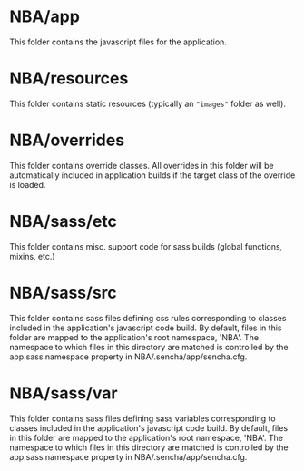 # NBA/app

This folder contains the javascript files for the application.

# NBA/resources

This folder contains static resources (typically an `"images"` folder as well).

# NBA/overrides

This folder contains override classes. All overrides in this folder will be 
automatically included in application builds if the target class of the override
is loaded.

# NBA/sass/etc

This folder contains misc. support code for sass builds (global functions, 
mixins, etc.)

# NBA/sass/src

This folder contains sass files defining css rules corresponding to classes
included in the application's javascript code build.  By default, files in this 
folder are mapped to the application's root namespace, 'NBA'. The
namespace to which files in this directory are matched is controlled by the
app.sass.namespace property in NBA/.sencha/app/sencha.cfg. 

# NBA/sass/var

This folder contains sass files defining sass variables corresponding to classes
included in the application's javascript code build.  By default, files in this 
folder are mapped to the application's root namespace, 'NBA'. The
namespace to which files in this directory are matched is controlled by the
app.sass.namespace property in NBA/.sencha/app/sencha.cfg. 
